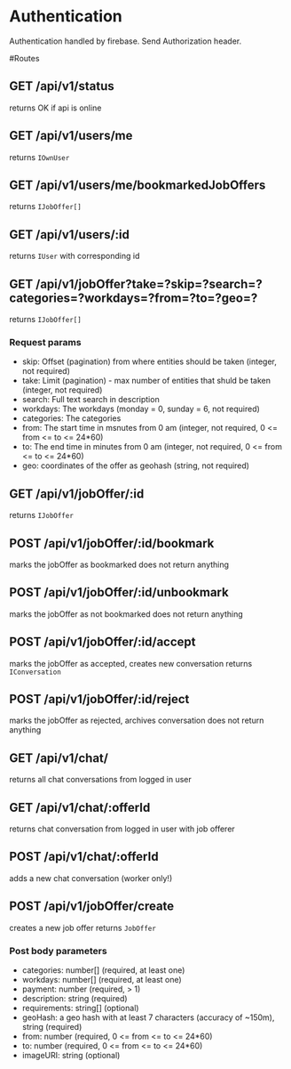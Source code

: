 # Authentication
Authentication handled by firebase. Send Authorization header.

#Routes
## GET /api/v1/status
returns OK if api is online

## GET /api/v1/users/me
returns `IOwnUser`

## GET /api/v1/users/me/bookmarkedJobOffers
returns `IJobOffer[]`

## GET /api/v1/users/:id
returns `IUser` with corresponding id

## GET /api/v1/jobOffer?take=?skip=?search=?categories=?workdays=?from=?to=?geo=?
returns `IJobOffer[]`

### Request params
- skip: Offset (pagination) from where entities should be taken (integer, not required)
- take: Limit (pagination) - max number of entities that shuld be taken (integer, not required)
- search: Full text search in description
- workdays: The workdays (monday = 0, sunday = 6, not required)
- categories: The categories
- from: The start time in msnutes from 0 am  (integer, not required, 0 <= from <= to <= 24*60)
- to: The end time in minutes from 0 am (integer, not required, 0 <= from <= to <= 24*60)
- geo: coordinates of the offer as geohash (string, not required)

## GET /api/v1/jobOffer/:id
returns `IJobOffer`

## POST /api/v1/jobOffer/:id/bookmark
marks the jobOffer as bookmarked
does not return anything

## POST /api/v1/jobOffer/:id/unbookmark
marks the jobOffer as not bookmarked
does not return anything

## POST /api/v1/jobOffer/:id/accept
marks the jobOffer as accepted, creates new conversation
returns `IConversation`

## POST /api/v1/jobOffer/:id/reject
marks the jobOffer as rejected, archives conversation
does not return anything

## GET /api/v1/chat/
returns all chat conversations from logged in user

## GET /api/v1/chat/:offerId
returns chat conversation from logged in user with job offerer

## POST /api/v1/chat/:offerId
adds a new chat conversation (worker only!)

## POST /api/v1/jobOffer/create
creates a new job offer
returns `JobOffer`

### Post body parameters
- categories: number[] (required, at least one)
- workdays: number[] (required, at least one)
- payment: number (required, > 1)
- description: string (required)
- requirements: string[] (optional)
- geoHash: a geo hash with at least 7 characters (accuracy of ~150m), string (required)
- from: number (required, 0 <= from <= to <= 24*60)
- to: number (required, 0 <= from <= to <= 24*60)
- imageURI: string (optional)
